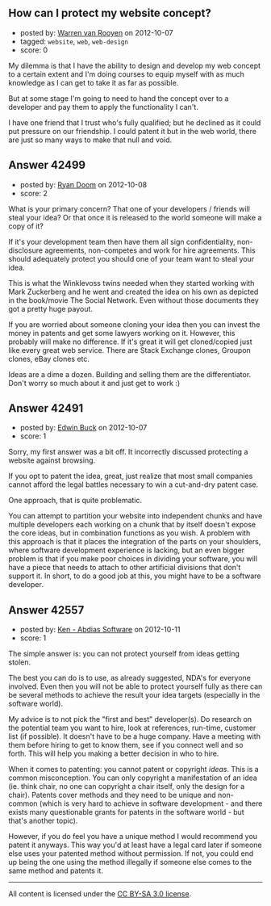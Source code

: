 ## How can I protect my website concept?

- posted by: [Warren van Rooyen](https://stackexchange.com/users/-1/20039-warren-van-rooyen) on 2012-10-07
- tagged: `website`, `web`, `web-design`
- score: 0

My dilemma is that I have the ability to design and develop my web concept to a certain extent and I'm doing courses to equip myself with as much knowledge as I can get to take it as far as possible.

But at some stage I'm going to need to hand the concept over to a developer and pay them to apply the functionality I can't.

I have one friend that I trust who's fully qualified; but he declined as it could put pressure on our friendship. I could patent it but in the web world, there are just so many ways to make that null and void.


## Answer 42499

- posted by: [Ryan Doom](https://stackexchange.com/users/-1/5655-ryan-doom) on 2012-10-08
- score: 2

What is your primary concern? That one of your developers / friends will steal your idea? Or that once it is released to the world someone will make a copy of it?

If it's your development team then have them all sign confidentiality, non-disclosure agreements, non-competes and work for hire agreements. This should adequately protect you should one of your team want to steal your idea.

This is what the Winklevoss twins needed when they started working with Mark Zuckerberg and he went and created the idea on his own as depicted in the book/movie The Social Network.  Even without those documents they got a pretty huge payout.

If you are worried about someone cloning your idea then you can invest the money in patents and get some lawyers working on it.  However, this probably will make no difference. If it's great it will get cloned/copied just like every great web service.  There are Stack Exchange clones, Groupon clones, eBay clones etc.

Ideas are a dime a dozen. Building and selling them are the differentiator.
Don't worry so much about it and just get to work :)






## Answer 42491

- posted by: [Edwin Buck](https://stackexchange.com/users/-1/20040-edwin-buck) on 2012-10-07
- score: 1

Sorry, my first answer was a bit off.  It incorrectly discussed protecting a website against browsing.

If you opt to patent the idea, great, just realize that most small companies cannot afford the legal battles necessary to win a cut-and-dry patent case.

One approach, that is quite problematic.

You can attempt to partition your website into independent chunks and have multiple developers each working on a chunk that by itself doesn't expose the core ideas, but in combination functions as you wish.  A problem with this approach is that it places the integration of the parts on your shoulders, where software development experience is lacking, but an even bigger problem is that if you make poor choices in dividing your software, you will have a piece that needs to attach to other artificial divisions that don't support it.  In short, to do a good job at this, you might have to be a software developer.


## Answer 42557

- posted by: [Ken - Abdias Software](https://stackexchange.com/users/-1/20096-ken-abdias-software) on 2012-10-11
- score: 1

The simple answer is: you can not protect yourself from ideas getting stolen.

The best you can do is to use, as already suggested, NDA's for everyone involved. Even then you will not be able to protect yourself fully as there can be several methods to achieve the result your idea targets (especially in the software world).

My advice is to not pick the "first and best" developer(s). Do research on the potential team you want to hire, look at references, run-time, customer list (if possible). It doesn't have to be a huge company. Have a meeting with them before hiring to get to know them, see if you connect well and so forth. This will help you making a better decision in who to hire.

When it comes to patenting: you cannot patent or copyright *ideas*. This is a common misconception. You can only copyright a manifestation of an idea (ie. think chair, no one can copyright a chair itself, only the design for a chair). Patents cover methods and they need to be unique and non-common (which is very hard to achieve in software development - and there exists many questionable grants for patents in the software world - but that's another topic).

However, if you do feel you have a unique method I would recommend you patent it anyways. This way you'd at least have a legal card later if someone else uses your patented method without permission. If not, you could end up being the one using the method illegally if someone else comes to the same method and patents it.




---

All content is licensed under the [CC BY-SA 3.0 license](https://creativecommons.org/licenses/by-sa/3.0/).

